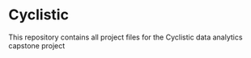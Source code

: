 # Cyclistic
This repository contains all project files for the Cyclistic data analytics capstone project
